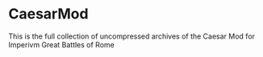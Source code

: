 # CaesarMod
This is the full collection of uncompressed archives of the Caesar Mod for Imperivm Great Battles of Rome
